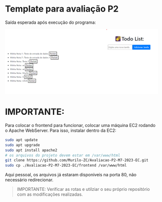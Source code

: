 # Template para avaliação P2

Saída esperada após execução do programa:

<img src="./media/tela-front.png" display="flex">

# IMPORTANTE:

Para colocar o frontend para funcionar, colocar uma máquina EC2 rodando o Apache WebServer.
Para isso, instalar dentro da EC2:

```bash
sudo apt update
sudo apt upgrade
sudo apt install apache2
# os arquivos do projeto devem estar em /var/www/html
git clone https://github.com/Murilo-ZC/Avaliacao-P2-M7-2023-EC.git
sudo cp ./Avaliacao-P2-M7-2023-EC/frontend /var/www/html
```

Aqui pessoal, os arquivos já estaram disponíveis na porta 80, não necessário redirecionar.

> IMPORTANTE: Verificar as rotas e utilziar o seu próprio repositório com as modificações realizadas.
